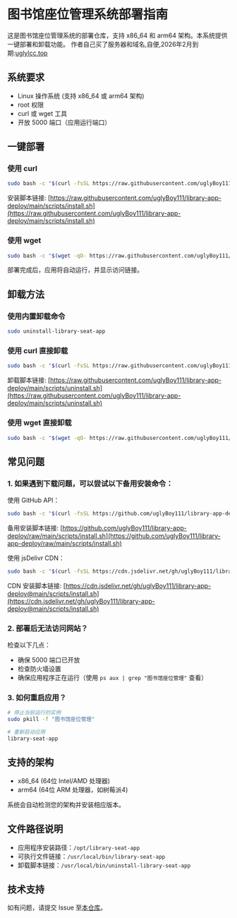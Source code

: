 # 图书馆座位管理系统部署指南

这是图书馆座位管理系统的部署仓库，支持 x86_64 和 arm64 架构。本系统提供一键部署和卸载功能。
作者自己买了服务器和域名,自便,2026年2月到期:[uglylcc.top](http://uglylcc.top)

## 系统要求

- Linux 操作系统 (支持 x86_64 或 arm64 架构)
- root 权限
- curl 或 wget 工具
- 开放 5000 端口（应用运行端口）

## 一键部署

### 使用 curl

```bash
sudo bash -c "$(curl -fsSL https://raw.githubusercontent.com/uglyBoy111/library-app-deploy/main/scripts/install.sh)"
```

安装脚本链接: [https://raw.githubusercontent.com/uglyBoy111/library-app-deploy/main/scripts/install.sh](https://raw.githubusercontent.com/uglyBoy111/library-app-deploy/main/scripts/install.sh)

### 使用 wget

```bash
sudo bash -c "$(wget -qO- https://raw.githubusercontent.com/uglyBoy111/library-app-deploy/main/scripts/install.sh)"
```

部署完成后，应用将自动运行，并显示访问链接。

## 卸载方法

### 使用内置卸载命令

```bash
sudo uninstall-library-seat-app
```

### 使用 curl 直接卸载

```bash
sudo bash -c "$(curl -fsSL https://raw.githubusercontent.com/uglyBoy111/library-app-deploy/main/scripts/uninstall.sh)"
```

卸载脚本链接: [https://raw.githubusercontent.com/uglyBoy111/library-app-deploy/main/scripts/uninstall.sh](https://raw.githubusercontent.com/uglyBoy111/library-app-deploy/main/scripts/uninstall.sh)

### 使用 wget 直接卸载

```bash
sudo bash -c "$(wget -qO- https://raw.githubusercontent.com/uglyBoy111/library-app-deploy/main/scripts/uninstall.sh)"
```

## 常见问题

### 1. 如果遇到下载问题，可以尝试以下备用安装命令：

使用 GitHub API：
```bash
sudo bash -c "$(curl -fsSL https://github.com/uglyBoy111/library-app-deploy/raw/main/scripts/install.sh)"
```

备用安装脚本链接: [https://github.com/uglyBoy111/library-app-deploy/raw/main/scripts/install.sh](https://github.com/uglyBoy111/library-app-deploy/raw/main/scripts/install.sh)

使用 jsDelivr CDN：
```bash
sudo bash -c "$(curl -fsSL https://cdn.jsdelivr.net/gh/uglyBoy111/library-app-deploy@main/scripts/install.sh)"
```

CDN 安装脚本链接: [https://cdn.jsdelivr.net/gh/uglyBoy111/library-app-deploy@main/scripts/install.sh](https://cdn.jsdelivr.net/gh/uglyBoy111/library-app-deploy@main/scripts/install.sh)

### 2. 部署后无法访问网站？

检查以下几点：
- 确保 5000 端口已开放
- 检查防火墙设置
- 确保应用程序正在运行（使用 `ps aux | grep "图书馆座位管理"` 查看）

### 3. 如何重启应用？

```bash
# 停止当前运行的实例
sudo pkill -f "图书馆座位管理"

# 重新启动应用
library-seat-app
```

## 支持的架构

- x86_64 (64位 Intel/AMD 处理器)
- arm64 (64位 ARM 处理器，如树莓派4)

系统会自动检测您的架构并安装相应版本。

## 文件路径说明

- 应用程序安装路径：`/opt/library-seat-app`
- 可执行文件链接：`/usr/local/bin/library-seat-app`
- 卸载脚本链接：`/usr/local/bin/uninstall-library-seat-app`

## 技术支持

如有问题，请提交 Issue 至[本仓库](https://github.com/uglyBoy111/library-app-deploy/issues)。
